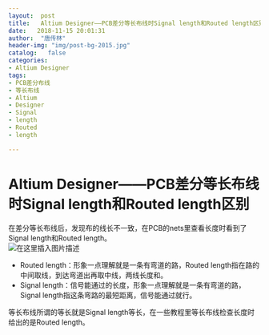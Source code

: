 ```yaml
---
layout:  post
title:   Altium Designer——PCB差分等长布线时Signal length和Routed length区别
date:   2018-11-15 20:01:31
author:  "唐传林"
header-img: "img/post-bg-2015.jpg"
catalog:   false
categories:
- Altium Designer
tags:
- PCB差分布线
- 等长布线
- Altium
- Designer
- Signal 
- length
- Routed
- length

---
```

#  Altium Designer——PCB差分等长布线时Signal length和Routed length区别

在差分等长布线后，发现布的线长不一致，在PCB的nets里查看长度时看到了Signal length和Routed length。  
![在这里插入图片描述](http://img-blog.csdnimg.cn/20181115200036931.jpg?x-oss-process=image/watermark,type_ZmFuZ3poZW5naGVpdGk,shadow_10,text_aHR0cHM6Ly9ibG9nLmNzZG4ubmV0L1RhbmdfQ2h1YW5saW4=,size_16,color_FFFFFF,t_70)

  * Routed length：形象一点理解就是一条有弯道的路，Routed length指在路的中间取线，到达弯道出再取中线，两线长度和。 
  * Signal length：信号能通过的长度，形象一点理解就是一条有弯道的路，Signal length指这条弯路的最短距离，信号能通过就行。 

等长布线所谓的等长就是Signal length等长，在一些教程里等长布线检查长度时给出的是Routed length。

